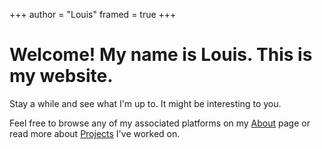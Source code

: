 +++
author = "Louis"
framed = true
+++

# Welcome! My name is Louis. This is my website. 
Stay a while and see what I'm up to. It might be interesting to you.

Feel free to browse any of my associated platforms on my [About](/about) page or read more about [Projects](/projects) I've worked on.
